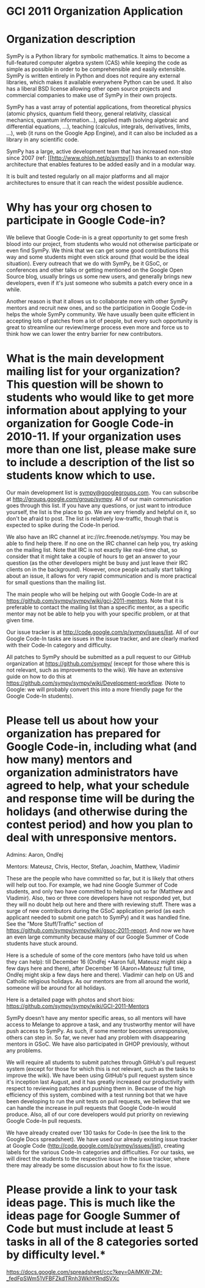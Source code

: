 # GCI 2011 Organization Application
# Organization description

SymPy is a Python library for symbolic mathematics. It aims to become a full-featured computer algebra system (CAS) while keeping the code as simple as possible in order to be comprehensible and easily extensible. SymPy is written entirely in Python and does not require any external libraries, which makes it available everywhere Python can be used. It also has a liberal BSD license allowing other open source projects and commercial companies to make use of SymPy in their own projects.

SymPy has a vast array of potential applications, from theoretical physics (atomic physics, quantum field theory, general relativity, classical mechanics, quantum information...), applied math (solving algebraic and differential equations, ...), teaching (calculus, integrals, derivatives, limits, ...), web (it runs on the Google App Engine), and it can also be included as a library in any scientific code.

SymPy has a large, active development team that has increased non-stop since 2007 (ref: [[http://www.ohloh.net/p/sympy]]) thanks to an extensible architecture that enables features to be added easily and in a modular way.

It is built and tested regularly on all major platforms and all major architectures to ensure that it can reach the widest possible audience.

# Why has your org chosen to participate in Google Code-in?

We believe that Google Code-in is a great opportunity to get some fresh blood into our project, from students who would not otherwise participate or even find SymPy. We think that we can get some good contributions this way and some students might even stick around (that would be the ideal situation). Every outreach that we do with SymPy, be it GSoC, or conferences and other talks or getting mentioned on the Google Open Source blog, usually brings us some new users, and generally brings new developers, even if it's just someone who submits a patch every once in a while.

Another reason is that it allows us to collaborate more with other SymPy mentors and recruit new ones, and so the participation in Google Code-in helps the whole SymPy community.
We have usually been quite efficient in accepting lots of patches from a lot of people, but every such opportunity is great to streamline our review/merge process even more and force us to think how we can lower the entry barrier for new contributors.

# What is the main development mailing list for your organization? This question will be shown to students who would like to get more information about applying to your organization for Google Code-in 2010-11. If your organization uses more than one list, please make sure to include a description of the list so students know which to use.

Our main development list is sympy@googlegroups.com.  You can subscribe at http://groups.google.com/group/sympy.  All of our main communication goes through this list.  If you have any questions, or just want to introduce yourself, the list is the place to go.  We are very friendly and helpful on it, so don't be afraid to post. The list is relatively low-traffic, though that is expected to spike during the Code-In period.

We also have an IRC channel at irc://irc.freenode.net/sympy.  You may be able to find help there.  If no one on the IRC channel can help you, try asking on the mailing list. Note that IRC is not exactly like real-time chat, so consider that it might take a couple of hours to get an answer to your question (as the other developers might be busy and just leave their IRC clients on in the background). However, once people actually start talking about an issue, it allows for very rapid communication and is more practical for small questions than the mailing list.

The main people who will be helping out with Google Code-In are at https://github.com/sympy/sympy/wiki/gci-2011-mentors.  Note that it is preferable to contact the mailing list than a specific mentor, as a specific mentor may not be able to help you with your specific problem, or at that given time.

Our issue tracker is at http://code.google.com/p/sympy/issues/list.  All of our Google Code-In tasks are issues in the issue tracker, and are clearly marked with their Code-In category and difficulty. 

All patches to SymPy should be submitted as a pull request to our GitHub organization at https://github.com/sympy/ (except for those where this is not relevant, such as improvements to the wiki).  We have an extensive guide on how to do this at https://github.com/sympy/sympy/wiki/Development-workflow. (Note to Google: we will probably convert this into a more friendly page for the Google Code-In students).

# Please tell us about how your organization has prepared for Google Code-in, including what (and how many) mentors and organization administrators have agreed to help, what your schedule and response time will be during the holidays (and otherwise during the contest period) and how you plan to deal with unresponsive mentors.

Admins: Aaron, Ondřej

Mentors: Mateusz, Chris, Hector, Stefan, Joachim, Matthew, Vladimir

These are the people who have committed so far, but it is likely that others will help out too.  For example, we had nine Google Summer of Code students, and only two have committed to helping out so far (Matthew and Vladimir). Also, two or three core developers have not responded yet, but they will no doubt help out here and there with reviewing stuff. There was a surge of new contributors during the GSoC application period (as each applicant needed to submit one patch to SymPy) and it was handled fine.  See the "More Stuff/Traffic" section of https://github.com/sympy/sympy/wiki/gsoc-2011-report.  And now we have an even large community because many of our Google Summer of Code students have stuck around.

Here is a schedule of some of the core mentors (who have told us when they can help): till December 16 (Ondřej +Aaron full, Mateusz might skip a few days here and there), after December 16 (Aaron+Mateusz full time, Ondřej might skip a few days here and there).  Vladimir can help on US and Catholic religious holidays. As our mentors are from all around the world, someone will be around for all holidays.

Here is a detailed page with photos and short bios: https://github.com/sympy/sympy/wiki/GCI-2011-Mentors


SymPy doesn’t have any mentor specific areas, so all mentors will have access to Melange to approve a task, and any trustworthy mentor will have push access to SymPy. As such, if some mentor becomes unresponsive, others can step in. So far, we never had any problem with disappearing mentors in GSoC. We have also participated in GHOP previously, without any problems.

We will require all students to submit patches through GitHub's pull request system (except for those for which this is not relevant, such as the tasks to improve the wiki). We have been using GitHub's pull request system since it's inception last August, and it has greatly increased our productivity with respect to reviewing patches and pushing them in.  Because of the high efficiency of this system, combined with a test running bot that we have been developing to run the unit tests on pull requests, we believe that we can handle the increase in pull requests that Google Code-In would produce.  Also, all of our core developers would put priority on reviewing Google Code-In pull requests.

We have already created over 130 tasks for Code-In (see the link to the Google Docs spreadsheet).  We have used our already existing issue tracker at Google Code (http://code.google.com/p/sympy/issues/list), creating labels for the various Code-In categories and difficulties. For our tasks, we will direct the students to the respective issue in the issue tracker, where there may already be some discussion about how to fix the issue.


# Please provide a link to your task ideas page. This is much like the ideas page for Google Summer of Code but must include at least 5 tasks in all of the 8 categories sorted by difficulty level.*

https://docs.google.com/spreadsheet/ccc?key=0AiMKW-ZM-_fedFpSWm51VFBFZkdTRnh3WkhYRndSVXc

